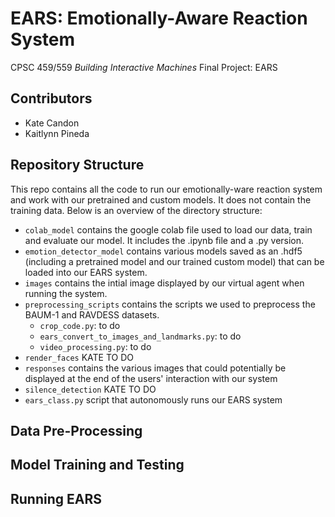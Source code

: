 # EARS: Emotionally-Aware Reaction System

CPSC 459/559 *Building Interactive Machines* Final Project: EARS

## Contributors
- Kate Candon
- Kaitlynn Pineda

## Repository Structure

This repo contains all the code to run our emotionally-ware reaction system and work with our pretrained and custom models. It does not contain the training data. Below is an overview of the directory structure: 

* ``colab_model`` contains the google colab file used to load our data, train and evaluate our model. It includes the .ipynb file and a .py version. 
* ``emotion_detector_model`` contains various models saved as an .hdf5 (including a pretrained model and our trained custom model) that can be loaded into our EARS system.
* ``images`` contains the intial image displayed by our virtual agent when running the system. 
* ``preprocessing_scripts`` contains the scripts we used to preprocess the BAUM-1 and RAVDESS datasets.  
    * ``crop_code.py``: to do
    * ``ears_convert_to_images_and_landmarks.py``: to do    
    * ``video_processing.py``: to do
* ``render_faces`` KATE TO DO
* ``responses`` contains the various images that could potentially be displayed at the end of the users' interaction with our system
* ``silence_detection`` KATE TO DO
* ``ears_class.py`` script that autonomously runs our EARS system

## Data Pre-Processing

## Model Training and Testing

## Running EARS





